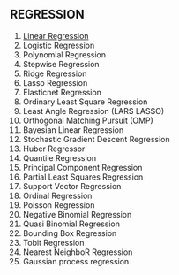 ## REGRESSION
1. [Linear Regression](https://github.com/user/repo/blob/branch/other_file.md)
2. Logistic Regression
3. Polynomial Regression
4. Stepwise Regression
5. Ridge Regression
6. Lasso Regression
7. Elasticnet Regression
8. Ordinary Least Square Regression
9. Least Angle Regression (LARS LASSO)
10. Orthogonal Matching Pursuit (OMP)
11. Bayesian Linear Regression
12. Stochastic Gradient Descent Regression
13. Huber Regressor
14. Quantile Regression
15. Principal Component Regression
16. Partial Least Squares Regression
17. Support Vector Regression
18. Ordinal Regression 
19. Poisson Regression
20. Negative Binomial Regression
21. Quasi Binomial Regression
22. Bounding Box Regression
23. Tobit Regression
24. Nearest NeighboR Regression
25. Gaussian process regression


